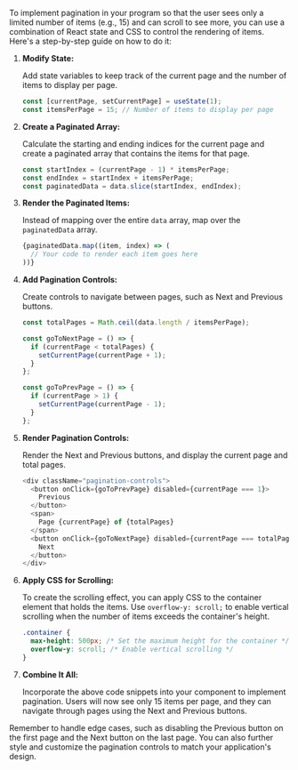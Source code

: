 To implement pagination in your program so that the user sees only a limited number of items (e.g., 15) and can scroll to see more, you can use a combination of React state and CSS to control the rendering of items. Here's a step-by-step guide on how to do it:

1. **Modify State:**

   Add state variables to keep track of the current page and the number of items to display per page.

   ```javascript
   const [currentPage, setCurrentPage] = useState(1);
   const itemsPerPage = 15; // Number of items to display per page
   ```

2. **Create a Paginated Array:**

   Calculate the starting and ending indices for the current page and create a paginated array that contains the items for that page.

   ```javascript
   const startIndex = (currentPage - 1) * itemsPerPage;
   const endIndex = startIndex + itemsPerPage;
   const paginatedData = data.slice(startIndex, endIndex);
   ```

3. **Render the Paginated Items:**

   Instead of mapping over the entire `data` array, map over the `paginatedData` array.

   ```javascript
   {paginatedData.map((item, index) => (
     // Your code to render each item goes here
   ))}
   ```

4. **Add Pagination Controls:**

   Create controls to navigate between pages, such as Next and Previous buttons.

   ```javascript
   const totalPages = Math.ceil(data.length / itemsPerPage);

   const goToNextPage = () => {
     if (currentPage < totalPages) {
       setCurrentPage(currentPage + 1);
     }
   };

   const goToPrevPage = () => {
     if (currentPage > 1) {
       setCurrentPage(currentPage - 1);
     }
   };
   ```

5. **Render Pagination Controls:**

   Render the Next and Previous buttons, and display the current page and total pages.

   ```javascript
   <div className="pagination-controls">
     <button onClick={goToPrevPage} disabled={currentPage === 1}>
       Previous
     </button>
     <span>
       Page {currentPage} of {totalPages}
     </span>
     <button onClick={goToNextPage} disabled={currentPage === totalPages}>
       Next
     </button>
   </div>
   ```

6. **Apply CSS for Scrolling:**

   To create the scrolling effect, you can apply CSS to the container element that holds the items. Use `overflow-y: scroll;` to enable vertical scrolling when the number of items exceeds the container's height.

   ```css
   .container {
     max-height: 500px; /* Set the maximum height for the container */
     overflow-y: scroll; /* Enable vertical scrolling */
   }
   ```

7. **Combine It All:**

   Incorporate the above code snippets into your component to implement pagination. Users will now see only 15 items per page, and they can navigate through pages using the Next and Previous buttons.

Remember to handle edge cases, such as disabling the Previous button on the first page and the Next button on the last page. You can also further style and customize the pagination controls to match your application's design.

